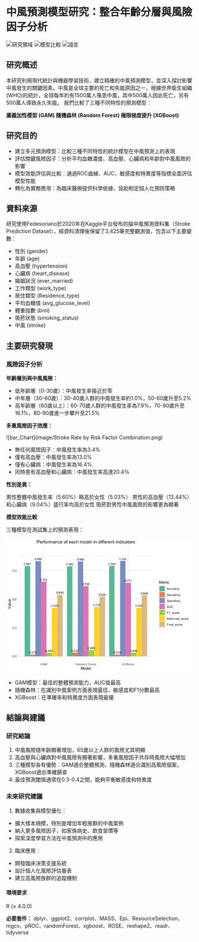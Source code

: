 # 中風預測模型研究：整合年齡分層與風險因子分析

![研究領域](https://img.shields.io/badge/%E7%A0%94%E7%A9%B6%E9%A0%98%E5%9F%9F-%E4%B8%AD%E9%A2%A8%E9%A0%90%E6%B8%AC-blue)
![模型比較](https://img.shields.io/badge/%E6%A8%A1%E5%9E%8B%E6%AF%94%E8%BC%83-GAM%7CRandomForest%7CXGBoost-orange)
![語言](https://img.shields.io/badge/%E8%AA%9E%E8%A8%80-R-lightgrey)

## 研究概述
本研究利用現代統計與機器學習技術，建立精確的中風預測模型，並深入探討影響中風發生的關鍵因素。中風是全球主要的死亡和失能原因之一，根據世界衛生組織(WHO)的統計，全球每年約有1500萬人罹患中風，其中500萬人因此死亡，另有500萬人導致永久失能。
我們比較了三種不同特性的預測模型：

**廣義加性模型 (GAM)
隨機森林 (Random Forest)
極限梯度提升 (XGBoost)**

## 研究目的
- 建立多元預測模型：比較三種不同特性的統計模型在中風預測上的表現
- 評估關鍵風險因子：分析平均血糖濃度、高血壓、心臟病和年齡對中風風險的影響
- 模型效能評估與比較：通過ROC曲線、AUC、敏感度和特異度等指標全面評估模型性能
- 轉化為實務應用：為臨床醫療提供科學依據，協助制定個人化預防策略

## 資料來源
研究使用Fedesoriano於2020年在Kaggle平台發布的腦中風預測資料集（Stroke Prediction Dataset），經資料清理後保留了3,425筆完整觀測值，包含以下主要變數：

- 性別 (gender)
- 年齡 (age)
- 高血壓 (hypertension)
- 心臟病 (heart_disease)
- 婚姻狀況 (ever_married)
- 工作類型 (work_type)
- 居住類型 (Residence_type)
- 平均血糖值 (avg_glucose_level)
- 體重指數 (bmi)
- 吸菸狀態 (smoking_status)
- 中風 (stroke)

## 主要研究發現

### 風險因子分析

**年齡層別與中風風險：**

- 低年齡層（0-30歲）：中風發生率接近於零
- 中年層（30-60歲）：30-40歲人群的中風發生率約1.0%，50-60歲升至5.2%
- 高年齡層（60歲以上）：60-70歲人群的中風發生率為7.9%，70-80歲升至16.1%，80-90歲進一步攀升至21.5%


**多重風險因子效應：**

![bar_Chart](image/Stroke Rate by Risk Factor Combination.png)

- 無任何風險因子：中風發生率為3.4%
- 僅有高血壓：中風發生率為13.0%
- 僅有心臟病：中風發生率為16.4%
- 同時患有高血壓和心臟病：中風發生率高達20.4%


**性別差異：**

男性整體中風發生率（5.60%）略高於女性（5.03%）
男性的高血壓（13.44%）和心臟病（9.04%）盛行率均高於女性
吸菸對男性中風風險的影響更為顯著

**模型效能比較**

三種模型在測試集上的預測表現：

![bar Chart](image/model.png)

- GAM模型：最佳的整體預測能力，AUC值最高
- 隨機森林：在識別中風案例方面表現最佳，敏感度和F1分數最高
- XGBoost：在準確率和特異度方面表現最優

## 結論與建議
### 研究結論

1. 中風風險隨年齡顯著增加，65歲以上人群的風險尤其明顯
2. 高血壓與心臟病對中風風險有顯著影響，多重風險因子共存時風險大幅增加
3. 三種模型各有優勢：GAM適合整體預測，隨機森林適合識別高風險個案，XGBoost適合準確篩查
4. 最佳預測閾值通常在0.3-0.4之間，能夠平衡敏感度和特異度

### 未來研究建議

1. 數據收集與模型優化：
- 擴大樣本規模，特別是增加年輕族群的中風案例
- 納入更多風險因子，如家族病史、飲食習慣等
- 探索深度學習方法在中風預測中的應用


2. 臨床應用：
- 開發臨床決策支援系統
- 設計個人化風險評估量表
- 建立高風險族群的追蹤機制


#### 環境要求

R (≥ 4.0.0)

**必要套件：**
dplyr、ggplot2、corrplot、MASS、Epi、ResourceSelection、mgcv、pROC、randomForest、xgboost、ROSE、reshape2、readr、tidyverse
